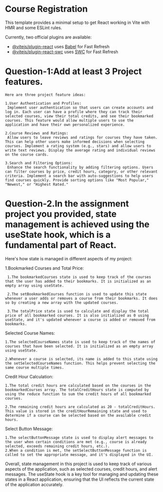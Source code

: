 # Course Registration

This template provides a minimal setup to get React working in Vite with HMR and some ESLint rules.

Currently, two official plugins are available:

- [@vitejs/plugin-react](https://github.com/vitejs/vite-plugin-react/blob/main/packages/plugin-react/README.md) uses [Babel](https://babeljs.io/) for Fast Refresh
- [@vitejs/plugin-react-swc](https://github.com/vitejs/vite-plugin-react-swc) uses [SWC](https://swc.rs/) for Fast Refresh


 # Question-1:Add at least 3 Project features.

    Here are three project feature ideas:

    1.User Authentication and Profiles:
     Implement user authentication so that users can create accounts and log in. Each user can have a profile where they can track their selected courses, view their total credits, and see their bookmarked courses. This feature would allow multiple users to use the application and have their own personalized experience.

    2.Course Reviews and Ratings:
     Allow users to leave reviews and ratings for courses they have taken. This can help other users make informed decisions when selecting courses. Implement a rating system (e.g., stars) and allow users to write text reviews. Display the average rating and individual reviews on the course cards.

    3.Search and Filtering Options:
     Enhance the search functionality by adding filtering options. Users can filter courses by price, credit hours, category, or other relevant criteria. Implement a search bar with auto-suggestions to help users find courses quickly. Provide sorting options like "Most Popular," "Newest," or "Highest Rated."


 # Question-2.In the assignment project you provided, state management is achieved using the useState hook, which is a fundamental part of React. 

  Here's how state is managed in different aspects of my project:

 1.Bookmarked Courses and Total Price:

     1.The bookmarkedCourses state is used to keep track of the courses that the user has added to their bookmarks. It is initialized as an empty array using useState.

     2.The setBookmarkedCourses function is used to update this state whenever a user adds or removes a course from their bookmarks. It does so by creating a new array with the updated courses.

     3.The totalPrice state is used to calculate and display the total price of all bookmarked courses. It is also initialized as 0 using useState, and it's updated whenever a course is added or removed from bookmarks.


  Selected Course Names:

    1.The selectedCourseNames state is used to keep track of the names of courses that have been selected. It is initialized as an empty array using useState.

    2.Whenever a course is selected, its name is added to this state using the setSelectedCourseNames function. This helps prevent selecting the same course multiple times.

  Credit Hour Calculation:

    1.The total credit hours are calculated based on the courses in the bookmarkedCourses array. The totalCreditHours state is computed by using the reduce function to sum the credit hours of all bookmarked courses.

    2.The remaining credit hours are calculated as 20 - totalCreditHours. This value is stored in the creditHourRemaining state and used to determine if a course can be selected based on the available credit hours.

 Select Button Message:

    1.The selectButtonMessage state is used to display alert messages to the user when certain conditions are met (e.g., course is already selected, exceeds remaining credit hours, etc.).
    2.When a condition is met, the setSelectButtonMessage function is called to set the appropriate message, and it's displayed in the UI.

Overall, state management in this project is used to keep track of various aspects of the application, such as selected courses, credit hours, and alert messages. The useState hook is a key tool for managing and updating these states in a React application, ensuring that the UI reflects the current state of the application accurately.





